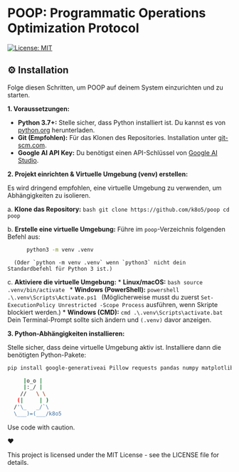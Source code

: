 # POOP: Programmatic Operations Optimization Protocol

[![License: MIT](https://img.shields.io/badge/License-MIT-yellow.svg)](https://opensource.org/licenses/MIT)

## ⚙️ Installation

Folge diesen Schritten, um POOP auf deinem System einzurichten und zu starten.

**1. Voraussetzungen:**

*   **Python 3.7+:** Stelle sicher, dass Python installiert ist. Du kannst es von [python.org](https://www.python.org/downloads/) herunterladen.
*   **Git (Empfohlen):** Für das Klonen des Repositories. Installation unter [git-scm.com](https://git-scm.com/downloads).
*   **Google AI API Key:** Du benötigst einen API-Schlüssel von [Google AI Studio](https://makersuite.google.com/app/apikey).

**2. Projekt einrichten & Virtuelle Umgebung (venv) erstellen:**

Es wird dringend empfohlen, eine virtuelle Umgebung zu verwenden, um Abhängigkeiten zu isolieren.

   a. **Klone das Repository:**
      ```bash
      git clone https://github.com/k8o5/poop
      cd poop
      ```

   b. **Erstelle eine virtuelle Umgebung:**
      Führe im `poop`-Verzeichnis folgenden Befehl aus:
```bash
      python3 -m venv .venv
```
      (Oder `python -m venv .venv` wenn `python3` nicht dein Standardbefehl für Python 3 ist.)

   c. **Aktiviere die virtuelle Umgebung:**
      *   **Linux/macOS:**
          ```bash
          source .venv/bin/activate
          ```
      *   **Windows (PowerShell):**
          ```powershell
          .\.venv\Scripts\Activate.ps1
          ```
          (Möglicherweise musst du zuerst `Set-ExecutionPolicy Unrestricted -Scope Process` ausführen, wenn Skripte blockiert werden.)
      *   **Windows (CMD):**
          ```cmd
          .\.venv\Scripts\activate.bat
          ```
      Dein Terminal-Prompt sollte sich ändern und `(.venv)` davor anzeigen.

**3. Python-Abhängigkeiten installieren:**

Stelle sicher, dass deine virtuelle Umgebung aktiv ist. Installiere dann die benötigten Python-Pakete:
```bash
pip install google-generativeai Pillow requests pandas numpy matplotlib
```


```bash
     |o_o |
     |:_/ |
    //   \ \
   (|     | )
  /'\_   _/`\
  \___)=(___/k8o5
```

    


Use code with caution.

❤️ 

This project is licensed under the MIT License - see the LICENSE file for details.
